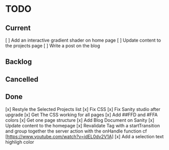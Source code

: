 # TODO

## Current

[ ] Add an interactive gradient shader on home page
[ ] Update content to the projects page
[ ] Write a post on the blog

## Backlog

## Cancelled

## Done

[x] Restyle the Selected Projects list
[x] Fix CSS
[x] Fix Sanity studio after upgrade
[x] Get The CSS working for all pages
[x] Add ##FFD and #FFA colors
[x] Get one page structure
[x] Add Blog Document on Sanity
[x] Update content to the homepage
[x] Revalidate Tag with a startTransition and group together the server action with the onHandle function cf [https://www.youtube.com/watch?v=idEL0dv2V1A]
[x] Add a selection text highligh color
